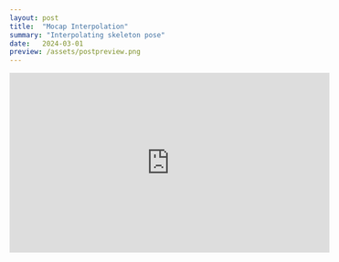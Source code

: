```yaml
---
layout: post
title:  "Mocap Interpolation"
summary: "Interpolating skeleton pose"
date:   2024-03-01
preview: /assets/postpreview.png
---
```


<iframe width="560" height="315" src="https://www.youtube.com/embed/V2sYHaK6GYM?si=FP6ASSmBJO--9C6I" title="YouTube video player" frameborder="0" allow="accelerometer; autoplay; clipboard-write; encrypted-media; gyroscope; picture-in-picture; web-share" allowfullscreen></iframe>
